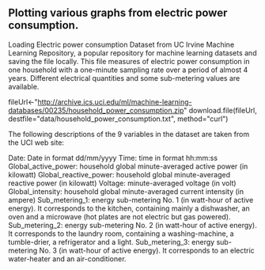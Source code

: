 ## Plotting various graphs from electric power consumption.

Loading Electric power consumption Dataset from UC Irvine Machine Learning Repository, 
a popular repository for machine learning datasets and saving the file locally. This file measures of electric power 
consumption in one household with a one-minute sampling rate over a period of almost 4 years. Different electrical 
quantities and some sub-metering values are available.

fileUrl<-"http://archive.ics.uci.edu/ml/machine-learning-databases/00235/household_power_consumption.zip"
download.file(fileUrl, destfile="data/household_power_consumption.txt", method="curl")

The following descriptions of the 9 variables in the dataset are taken from the UCI web site:

Date: Date in format dd/mm/yyyy
Time: time in format hh:mm:ss
Global_active_power: household global minute-averaged active power (in kilowatt)
Global_reactive_power: household global minute-averaged reactive power (in kilowatt)
Voltage: minute-averaged voltage (in volt)
Global_intensity: household global minute-averaged current intensity (in ampere)
Sub_metering_1: energy sub-metering No. 1 (in watt-hour of active energy). It corresponds to the kitchen, containing mainly a dishwasher, an oven and a microwave (hot plates are not electric but gas powered).
Sub_metering_2: energy sub-metering No. 2 (in watt-hour of active energy). It corresponds to the laundry room, containing a washing-machine, a tumble-drier, a refrigerator and a light.
Sub_metering_3: energy sub-metering No. 3 (in watt-hour of active energy). It corresponds to an electric water-heater and an air-conditioner.
